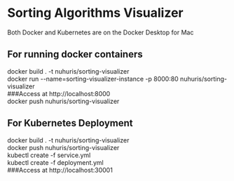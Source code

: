 # Sorting Algorithms Visualizer  

Both Docker and Kubernetes are on the Docker Desktop for Mac  

## For running docker containers 
docker build . -t nuhuris/sorting-visualizer  
docker run --name=sorting-visualizer-instance -p 8000:80 nuhuris/sorting-visualizer  
###Access at http://localhost:8000  
docker push nuhuris/sorting-visualizer  

## For Kubernetes Deployment
docker build . -t nuhuris/sorting-visualizer  
docker push nuhuris/sorting-visualizer  
kubectl create -f service.yml  
kubectl create -f deployment.yml  
###Access at http://localhost:30001  